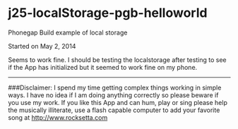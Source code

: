 j25-localStorage-pgb-helloworld
===============================

Phonegap Build example of local storage


Started on May 2, 2014


Seems to work fine. I should be testing the localstorage after testing to see if the App has initialized but it seemed to work fine on my phone.







************************************************************************************************************

###Disclaimer: I spend my time getting complex things working in simple ways. I have no idea if I am doing anything correctly so please beware if you use my work. If you like this App and can hum, play or sing please help the musically illiterate, use a flash capable computer to add your favorite song at http://www.rocksetta.com 


	

